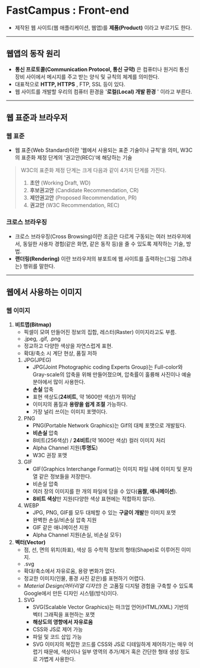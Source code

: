 # FastCampus : Front-end
- 제작된 웹 사이트(웹 애플리케이션, 웹앱)를 **제품(Product)** 이라고 부르기도 한다.

----

## 웹앱의 동작 원리
- **통신 프로토콜(Communication Protocol, 통신 규약)** 은 컴퓨터나 원거리 통신 장비 사이에서 메시지를 주고 받는 양식 및 규칙의 체계를 의미한다.
- 대표적으로 **HTTP, HTTPS** , FTP, SSL 등이 있다.
- 웹 사이트를 개발할 우리의 컴퓨터 환경을 '**로컬(Local) 개발 환경** ' 이라고 부른다.

----

## 웹 표준과 브라우저
### 웹 표준
- 웹 표준(Web Standard)이란 '웹에서 사용되는 표준 기술이나 규칙'을 의미, W3C의 표준화 제정 단계의 '권고안(REC)'에 해당하는 기술

> W3C의 표준화 제정 단계는 크게 다음과 같이 4가지 단계를 가진다. <br>
> 1. **초안** (Working Draft, WD) <br>
> 2. **후보권고안** (Candidate Recommendation, CR) <br>
> 3. **제안권고안** (Proposed Recommendation, PR) <br>
> 4. **권고안** (W3C Recommendation, REC)

### 크로스 브라우징
- 크로스 브라우징(Cross Browsing)이란 조금은 다르게 구동되는 여러 브라우저에서, 동일한 사용자 경험(같은 화면, 같은 동작 등)을 줄 수 있도록 제작하는 기술, 방법.
- **랜더링(Rendering)** 이란 브라우저의 뷰포트에 웹 사이트를 출력하는(그림 그려내는) 행위를 말한다.

----

## 웹에서 사용하는 이미지
### 웹 이미지
1. **비트맵(Bitmap)**
    - 픽셀이 모여 만들어진 정보의 집합, 레스터(Raster) 이미지라고도 부름.
    - .jpeg, .gif, .png
    - 정교하고 다양한 색상을 자연스럽게 표현.
    - 확대/축소 시 계단 현상, 품질 저하
    1. JPG(JPEG)
        - JPG(Joint Photographic coding Experts Group)는 Full-color와 Gray-scale의 압축을 위해 만들어졌으며, 압축률이 훌륭해 사진이나 예술 분야에서 많이 사용한다.
        - **손실** 압축
        - 표현 색상도(**24비트**, 약 1600만 색상)가 뛰어남
        - 이미지의 품질과 **용량을 쉽게 조절** 가능하다.
        - 가장 널리 쓰이는 이미지 포맷이다.
    2. PNG
        - PNG(Portable Network Graphics)는 Gif의 대체 포맷으로 개발됬다.
        - **비손실** 압축
        - 8비트(256색상) / **24비트**(약 1600만 색상) 컬러 이미지 처리
        - Alpha Channel 지원(**투명도**)
        - W3C 권장 포맷
    3. GIF
        - GIF(Graphics Interchange Format)는 이미지 파일 내에 이미지 및 문자열 같은 정보들을 저장한다.
        - 비손실 압축
        - 여러 장의 이미지를 한 개의 파일에 담을 수 있다(**움짤, 애니메이션**).
        - **8비트 색상**만 지원(다양한 색상 표현에는 적합하지 않다).
    4. WEBP
        - JPG, PNG, GIF를 모두 대체할 수 있는 **구글이 개발**한 이미지 포맷
        - 완벽한 손실/비손실 압축 지원
        - GIF 같은 애니메이션 지원
        - Alpha Channel 지원(손실, 비손실 모두)
2. **벡터(Vector)**
    - 점, 선, 면의 위치(좌표), 색상 등 수학적 정보의 형태(Shape)로 이루어진 이미지.
    - .svg
    - 확대/축소에서 자유로움, 용량 변화가 없다.
    - 정교한 이미지(인물, 풍경 사진 같은)를 표현하기 어렵다.
    - _Material Design(머터리얼 디자인)_ 은 고품질 디지털 경험을 구축할 수 있도록 Google에서 만든 디자인 시스템(방식)이다.
    1. SVG
        - SVG(Scalable Vector Graphics)는 마크업 언어(HTML/XML) 기반의 벡터 그래픽을 표현하는 포맷
        - **해상도의 영향에서 자유로움**
        - CSS와 JS로 제어 가능
        - 파일 및 코드 삽입 가능 
        - SVG 이미지의 복잡한 코드를 CSS와 JS로 디테일하게 제어하기는 매우 어렵기 때문에, 색상이나 일부 영역의 추가/제거 혹은 간단한 형태 생성 정도로 가볍게 사용한다.
